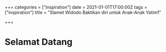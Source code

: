 +++
categories = ["inspiration"]
date = 2021-01-01T17:00:00Z
tags = ["inspiration"]
title = "Slamet Widodo Baktikan diri untuk Anak-Anak Yatim1"

+++
# Selamat Datang